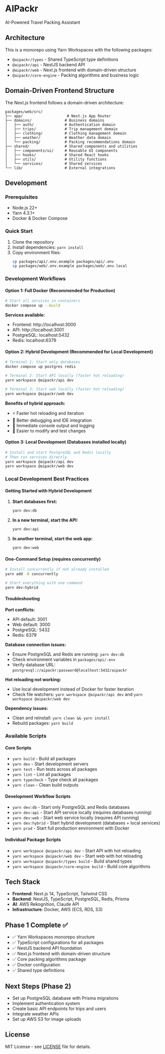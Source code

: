 # AIPackr

AI-Powered Travel Packing Assistant

## Architecture

This is a monorepo using Yarn Workspaces with the following packages:

- `@aipackr/types` - Shared TypeScript type definitions
- `@aipackr/api` - NestJS backend API
- `@aipackr/web` - Next.js frontend with domain-driven structure
- `@aipackr/core-engine` - Packing algorithms and business logic

## Domain-Driven Frontend Structure

The Next.js frontend follows a domain-driven architecture:

```
packages/web/src/
├── app/                    # Next.js App Router
├── domains/               # Business domains
│   ├── auth/              # Authentication domain
│   ├── trips/             # Trip management domain
│   ├── clothing/          # Clothing management domain
│   ├── weather/           # Weather data domain
│   └── packing/           # Packing recommendations domain
├── shared/                # Shared components and utilities
│   ├── components/ui/     # Reusable UI components
│   ├── hooks/             # Shared React hooks
│   ├── utils/             # Utility functions
│   └── services/          # Shared services
└── lib/                   # External integrations
```

## Development

### Prerequisites

- Node.js 22+
- Yarn 4.3.1+
- Docker & Docker Compose

### Quick Start

1. Clone the repository
2. Install dependencies: `yarn install`
3. Copy environment files:
   ```bash
   cp packages/api/.env.example packages/api/.env
   cp packages/web/.env.example packages/web/.env.local
   ```

### Development Workflows

#### Option 1: Full Docker (Recommended for Production)
```bash
# Start all services in containers
docker compose up --build
```

**Services available:**
- Frontend: http://localhost:3000
- API: http://localhost:3001
- PostgreSQL: localhost:5432
- Redis: localhost:6379

#### Option 2: Hybrid Development (Recommended for Local Development)
```bash
# Terminal 1: Start only databases
docker compose up postgres redis

# Terminal 2: Start API locally (faster hot reloading)
yarn workspace @aipackr/api dev

# Terminal 3: Start web locally (faster hot reloading)
yarn workspace @aipackr/web dev
```

**Benefits of hybrid approach:**
- ⚡ Faster hot reloading and iteration
- 🐛 Better debugging and IDE integration
- 📝 Immediate console output and logging
- 🔧 Easier to modify and test changes

#### Option 3: Local Development (Databases installed locally)
```bash
# Install and start PostgreSQL and Redis locally
# Then run services directly
yarn workspace @aipackr/api dev
yarn workspace @aipackr/web dev
```

### Local Development Best Practices

#### Getting Started with Hybrid Development
1. **Start databases first:**
   ```bash
   yarn dev:db
   ```

2. **In a new terminal, start the API:**
   ```bash
   yarn dev:api
   ```

3. **In another terminal, start the web app:**
   ```bash
   yarn dev:web
   ```

#### One-Command Setup (requires concurrently)
```bash
# Install concurrently if not already installed
yarn add -D concurrently

# Start everything with one command
yarn dev:hybrid
```

#### Troubleshooting

**Port conflicts:**
- API default: 3001
- Web default: 3000
- PostgreSQL: 5432
- Redis: 6379

**Database connection issues:**
- Ensure PostgreSQL and Redis are running: `yarn dev:db`
- Check environment variables in `packages/api/.env`
- Verify database URL: `postgresql://aipackr:password@localhost:5432/aipackr`

**Hot reloading not working:**
- Use local development instead of Docker for faster iteration
- Check file watchers: `yarn workspace @aipackr/api dev` and `yarn workspace @aipackr/web dev`

**Dependency issues:**
- Clean and reinstall: `yarn clean && yarn install`
- Rebuild packages: `yarn build`

### Available Scripts

#### Core Scripts
- `yarn build` - Build all packages
- `yarn dev` - Start development servers
- `yarn test` - Run tests across all packages
- `yarn lint` - Lint all packages
- `yarn typecheck` - Type check all packages
- `yarn clean` - Clean build outputs

#### Development Workflow Scripts
- `yarn dev:db` - Start only PostgreSQL and Redis databases
- `yarn dev:api` - Start API service locally (requires databases running)
- `yarn dev:web` - Start web service locally (requires API running)
- `yarn dev:hybrid` - Start hybrid development (databases + local services)
- `yarn prod` - Start full production environment with Docker

#### Individual Package Scripts
- `yarn workspace @aipackr/api dev` - Start API with hot reloading
- `yarn workspace @aipackr/web dev` - Start web with hot reloading
- `yarn workspace @aipackr/types build` - Build shared types
- `yarn workspace @aipackr/core-engine build` - Build core algorithms

## Tech Stack

- **Frontend**: Next.js 14, TypeScript, Tailwind CSS
- **Backend**: NestJS, TypeScript, PostgreSQL, Redis, Prisma
- **AI**: AWS Rekognition, Claude API
- **Infrastructure**: Docker, AWS (ECS, RDS, S3)

## Phase 1 Complete ✅

- ✅ Yarn Workspaces monorepo structure
- ✅ TypeScript configurations for all packages
- ✅ NestJS backend API foundation
- ✅ Next.js frontend with domain-driven structure
- ✅ Core packing algorithms package
- ✅ Docker configuration
- ✅ Shared type definitions

## Next Steps (Phase 2)

- Set up PostgreSQL database with Prisma migrations
- Implement authentication system
- Create basic API endpoints for trips and users
- Integrate weather APIs
- Set up AWS S3 for image uploads

## License

MIT License - see [LICENSE](LICENSE) file for details.